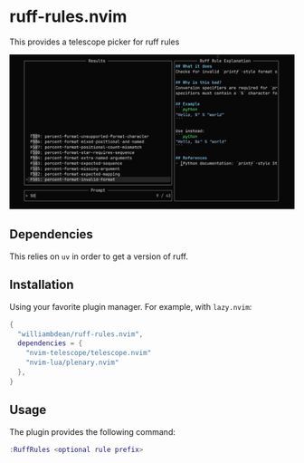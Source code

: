 # ruff-rules.nvim

This provides a telescope picker for ruff rules 

![Ruff Rules Picker](assets/ruff-rules-preview.png)

## Dependencies

This relies on `uv` in order to get a version of ruff.

## Installation

Using your favorite plugin manager. For example, with `lazy.nvim`:

```lua
{
  "williambdean/ruff-rules.nvim", 
  dependencies = {
    "nvim-telescope/telescope.nvim"
    "nvim-lua/plenary.nvim"
  }, 
}
```

## Usage

The plugin provides the following command:

```lua
:RuffRules <optional rule prefix>
```
